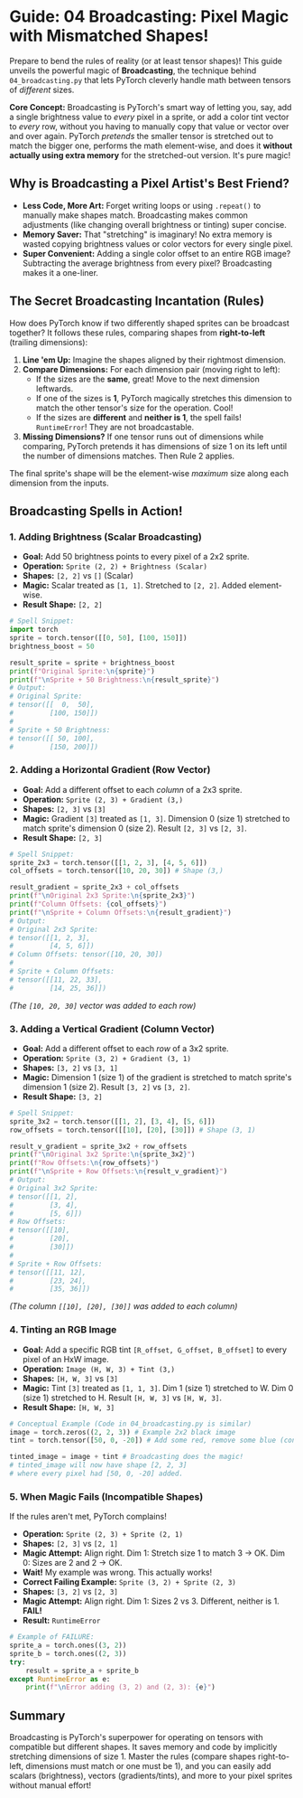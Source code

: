 # Guide: 04 Broadcasting: Pixel Magic with Mismatched Shapes!

Prepare to bend the rules of reality (or at least tensor shapes)! This guide unveils the powerful magic of **Broadcasting**, the technique behind `04_broadcasting.py` that lets PyTorch cleverly handle math between tensors of _different_ sizes.

**Core Concept:** Broadcasting is PyTorch's smart way of letting you, say, add a single brightness value to _every_ pixel in a sprite, or add a color tint vector to _every_ row, without you having to manually copy that value or vector over and over again. PyTorch _pretends_ the smaller tensor is stretched out to match the bigger one, performs the math element-wise, and does it **without actually using extra memory** for the stretched-out version. It's pure magic!

## Why is Broadcasting a Pixel Artist's Best Friend?

- **Less Code, More Art:** Forget writing loops or using `.repeat()` to manually make shapes match. Broadcasting makes common adjustments (like changing overall brightness or tinting) super concise.
- **Memory Saver:** That "stretching" is imaginary! No extra memory is wasted copying brightness values or color vectors for every single pixel.
- **Super Convenient:** Adding a single color offset to an entire RGB image? Subtracting the average brightness from every pixel? Broadcasting makes it a one-liner.

## The Secret Broadcasting Incantation (Rules)

How does PyTorch know if two differently shaped sprites can be broadcast together? It follows these rules, comparing shapes from **right-to-left** (trailing dimensions):

1.  **Line 'em Up:** Imagine the shapes aligned by their rightmost dimension.
2.  **Compare Dimensions:** For each dimension pair (moving right to left):
    - If the sizes are the **same**, great! Move to the next dimension leftwards.
    - If one of the sizes is **1**, PyTorch magically stretches this dimension to match the other tensor's size for the operation. Cool!
    - If the sizes are **different** and **neither is 1**, the spell fails! `RuntimeError`! They are not broadcastable.
3.  **Missing Dimensions?** If one tensor runs out of dimensions while comparing, PyTorch pretends it has dimensions of size 1 on its left until the number of dimensions matches. Then Rule 2 applies.

The final sprite's shape will be the element-wise _maximum_ size along each dimension from the inputs.

## Broadcasting Spells in Action!

### 1. Adding Brightness (Scalar Broadcasting)

- **Goal:** Add 50 brightness points to every pixel of a 2x2 sprite.
- **Operation:** `Sprite (2, 2) + Brightness (Scalar)`
- **Shapes:** `[2, 2]` vs `[]` (Scalar)
- **Magic:** Scalar treated as `[1, 1]`. Stretched to `[2, 2]`. Added element-wise.
- **Result Shape:** `[2, 2]`

```python
# Spell Snippet:
import torch
sprite = torch.tensor([[0, 50], [100, 150]])
brightness_boost = 50

result_sprite = sprite + brightness_boost
print(f"Original Sprite:\n{sprite}")
print(f"\nSprite + 50 Brightness:\n{result_sprite}")
# Output:
# Original Sprite:
# tensor([[  0,  50],
#         [100, 150]])
#
# Sprite + 50 Brightness:
# tensor([[ 50, 100],
#         [150, 200]])
```

### 2. Adding a Horizontal Gradient (Row Vector)

- **Goal:** Add a different offset to each _column_ of a 2x3 sprite.
- **Operation:** `Sprite (2, 3) + Gradient (3,)`
- **Shapes:** `[2, 3]` vs `[3]`
- **Magic:** Gradient `[3]` treated as `[1, 3]`. Dimension 0 (size 1) stretched to match sprite's dimension 0 (size 2). Result `[2, 3]` vs `[2, 3]`.
- **Result Shape:** `[2, 3]`

```python
# Spell Snippet:
sprite_2x3 = torch.tensor([[1, 2, 3], [4, 5, 6]])
col_offsets = torch.tensor([10, 20, 30]) # Shape (3,)

result_gradient = sprite_2x3 + col_offsets
print(f"\nOriginal 2x3 Sprite:\n{sprite_2x3}")
print(f"Column Offsets: {col_offsets}")
print(f"\nSprite + Column Offsets:\n{result_gradient}")
# Output:
# Original 2x3 Sprite:
# tensor([[1, 2, 3],
#         [4, 5, 6]])
# Column Offsets: tensor([10, 20, 30])
#
# Sprite + Column Offsets:
# tensor([[11, 22, 33],
#         [14, 25, 36]])
```

*(The `[10, 20, 30]` vector was added to *each* row)*

### 3. Adding a Vertical Gradient (Column Vector)

- **Goal:** Add a different offset to each _row_ of a 3x2 sprite.
- **Operation:** `Sprite (3, 2) + Gradient (3, 1)`
- **Shapes:** `[3, 2]` vs `[3, 1]`
- **Magic:** Dimension 1 (size 1) of the gradient is stretched to match sprite's dimension 1 (size 2). Result `[3, 2]` vs `[3, 2]`.
- **Result Shape:** `[3, 2]`

```python
# Spell Snippet:
sprite_3x2 = torch.tensor([[1, 2], [3, 4], [5, 6]])
row_offsets = torch.tensor([[10], [20], [30]]) # Shape (3, 1)

result_v_gradient = sprite_3x2 + row_offsets
print(f"\nOriginal 3x2 Sprite:\n{sprite_3x2}")
print(f"Row Offsets:\n{row_offsets}")
print(f"\nSprite + Row Offsets:\n{result_v_gradient}")
# Output:
# Original 3x2 Sprite:
# tensor([[1, 2],
#         [3, 4],
#         [5, 6]])
# Row Offsets:
# tensor([[10],
#         [20],
#         [30]])
#
# Sprite + Row Offsets:
# tensor([[11, 12],
#         [23, 24],
#         [35, 36]])
```

*(The column `[[10], [20], [30]]` was added to *each* column)*

### 4. Tinting an RGB Image

- **Goal:** Add a specific RGB tint `[R_offset, G_offset, B_offset]` to every pixel of an HxW image.
- **Operation:** `Image (H, W, 3) + Tint (3,)`
- **Shapes:** `[H, W, 3]` vs `[3]`
- **Magic:** Tint `[3]` treated as `[1, 1, 3]`. Dim 1 (size 1) stretched to W. Dim 0 (size 1) stretched to H. Result `[H, W, 3]` vs `[H, W, 3]`.
- **Result Shape:** `[H, W, 3]`

```python
# Conceptual Example (Code in 04_broadcasting.py is similar)
image = torch.zeros((2, 2, 3)) # Example 2x2 black image
tint = torch.tensor([50, 0, -20]) # Add some red, remove some blue (conceptually)

tinted_image = image + tint # Broadcasting does the magic!
# tinted_image will now have shape [2, 2, 3]
# where every pixel had [50, 0, -20] added.
```

### 5. When Magic Fails (Incompatible Shapes)

If the rules aren't met, PyTorch complains!

- **Operation:** `Sprite (2, 3) + Sprite (2, 1)`
- **Shapes:** `[2, 3]` vs `[2, 1]`
- **Magic Attempt:** Align right. Dim 1: Stretch size 1 to match 3 -> OK. Dim 0: Sizes are 2 and 2 -> OK.
- **Wait!** My example was wrong. This actually works!
- **Correct Failing Example:** `Sprite (3, 2) + Sprite (2, 3)`
- **Shapes:** `[3, 2]` vs `[2, 3]`
- **Magic Attempt:** Align right. Dim 1: Sizes 2 vs 3. Different, neither is 1. **FAIL!**
- **Result:** `RuntimeError`

```python
# Example of FAILURE:
sprite_a = torch.ones((3, 2))
sprite_b = torch.ones((2, 3))
try:
    result = sprite_a + sprite_b
except RuntimeError as e:
    print(f"\nError adding (3, 2) and (2, 3): {e}")
```

## Summary

Broadcasting is PyTorch's superpower for operating on tensors with compatible but different shapes. It saves memory and code by implicitly stretching dimensions of size 1. Master the rules (compare shapes right-to-left, dimensions must match or one must be 1), and you can easily add scalars (brightness), vectors (gradients/tints), and more to your pixel sprites without manual effort!
